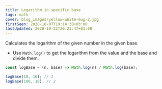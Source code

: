 ```yaml
---
title: Logarithm in specific base
tags: math
cover: blog_images/yellow-white-mug-2.jpg
firstSeen: 2020-10-07T19:14:30+03:00
lastUpdated: 2020-10-22T20:23:47+03:00
---
```


Calculates the logarithm of the given number in the given base.

- Use `Math.log()` to get the logarithm from the value and the base and divide them.

```js
const logBase = (n, base) => Math.log(n) / Math.log(base);
```

```js
logBase(10, 10); // 1
logBase(100, 10); // 2
```
